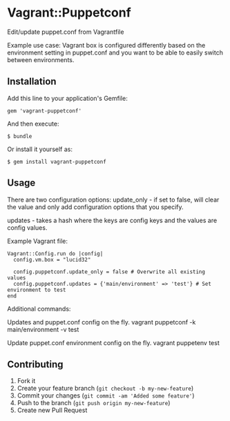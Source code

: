 # Vagrant::Puppetconf

Edit/update puppet.conf from Vagrantfile

Example use case: Vagrant box is configured differently based on the
environment setting in puppet.conf and you want to be able to easily
switch between environments.

## Installation

Add this line to your application's Gemfile:

    gem 'vagrant-puppetconf'

And then execute:

    $ bundle

Or install it yourself as:

    $ gem install vagrant-puppetconf

## Usage

There are two configuration options:
update_only - if set to false, will clear the value and only add
configuration options that you specify.

updates - takes a hash where the keys are config keys and the values are
config values.

Example Vagrant file:

    Vagrant::Config.run do |config|
      config.vm.box = "lucid32"

      config.puppetconf.update_only = false # Overwrite all existing values
      config.puppetconf.updates = {'main/environment' => 'test'} # Set environment to test
    end 

Additional commands:

Updates and puppet.conf config on the fly.
    vagrant puppetconf -k main/environment -v test 

Update puppet.conf environment config on the fly.
    vagrant puppetenv test 

## Contributing

1. Fork it
2. Create your feature branch (`git checkout -b my-new-feature`)
3. Commit your changes (`git commit -am 'Added some feature'`)
4. Push to the branch (`git push origin my-new-feature`)
5. Create new Pull Request
